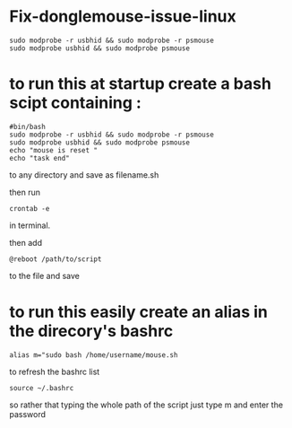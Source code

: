 # Fix-donglemouse-issue-linux


    sudo modprobe -r usbhid && sudo modprobe -r psmouse
    sudo modprobe usbhid && sudo modprobe psmouse

# to run this at startup create a bash scipt containing :

    #bin/bash
    sudo modprobe -r usbhid && sudo modprobe -r psmouse
    sudo modprobe usbhid && sudo modprobe psmouse
    echo "mouse is reset "
    echo "task end"

to any directory and save as filename.sh

then run 

    crontab -e

in terminal.

then add 

    @reboot /path/to/script

to the file and save 

# to run this easily create an alias in the direcory's bashrc 

    alias m="sudo bash /home/username/mouse.sh
    
to refresh the bashrc list

    source ~/.bashrc

so rather that typing the whole path of the script just type m and enter the password
